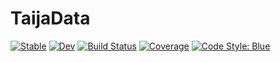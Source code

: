 # TaijaData

[![Stable](https://img.shields.io/badge/docs-stable-blue.svg)](https://JuliaTrustworthyAI.github.io/TaijaData.jl/stable/)
[![Dev](https://img.shields.io/badge/docs-dev-blue.svg)](https://JuliaTrustworthyAI.github.io/TaijaData.jl/dev/)
[![Build Status](https://github.com/JuliaTrustworthyAI/TaijaData.jl/actions/workflows/CI.yml/badge.svg?branch=master)](https://github.com/JuliaTrustworthyAI/TaijaData.jl/actions/workflows/CI.yml?query=branch%3Amaster)
[![Coverage](https://codecov.io/gh/JuliaTrustworthyAI/TaijaData.jl/branch/master/graph/badge.svg)](https://codecov.io/gh/JuliaTrustworthyAI/TaijaData.jl)
[![Code Style: Blue](https://img.shields.io/badge/code%20style-blue-4495d1.svg)](https://github.com/invenia/BlueStyle)
